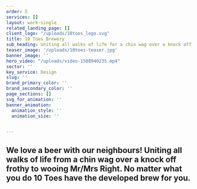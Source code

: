 ```yaml
---
order: 5
services: []
layout: work-single
related_landing_page: []
client_logo: "/uploads/10toes_logo.svg"
title: 10 Toes Brewery
sub_heading: Uniting all walks of life for a chin wag over a knock off frothy
teaser_image: '/uploads/10toes-teaser.jpg'
banner_image: ''
hero_video: "/uploads/video-1588940235.mp4"
sector: ''
key_service: Design
slug: ''
brand_primary_color: ''
brand_secondary_color: ''
page_sections: []
svg_for_animation: ''
banner_animation:
  animation_style: ''
  animation_size: ''


---
```

## We love a beer with our neighbours! Uniting all walks of life from a chin wag over a knock off frothy to wooing Mr/Mrs Right. No matter what you do 10 Toes have the developed brew for you.

## 